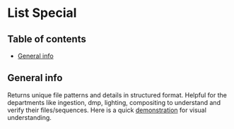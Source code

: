 # List Special

## Table of contents
* [General info](#general-info)

## General info
Returns unique file patterns and details in structured format.
Helpful for the departments like ingestion, dmp, lighting, compositing 
to understand and verify their files/sequences. 
Here is a quick [demonstration](https://youtu.be/bqmVw71gWZQ "List Special") for visual understanding.